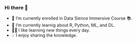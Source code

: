 ### Hi there 👋


- :pushpin: I’m currently enrolled in Data Sience Immersive Course :books:.
- 🌱 I’m currently learnig about R, Python, ML, and DL.
- 👨‍🎓 I like learning new things every day. 
- :bulb: I enjoy sharing the knowledge.


<!--
**M0hannad/M0hannad** is a ✨ _special_ ✨ repository because its `README.md` (this file) appears on your GitHub profile.
Here are some ideas to get you started:
- 🔭 I’m currently working on ...
- 🌱 I’m currently learning ...
- 👯 I’m looking to collaborate on ...
- 🤔 I’m looking for help with ...
- 💬 Ask me about ...
- 📫 How to reach me: ...
- 😄 Pronouns: ...
- ⚡ Fun fact: ...
-->
